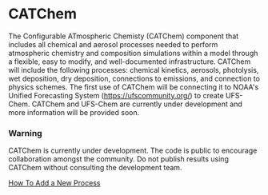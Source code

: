 # CATChem

The Configurable ATmospheric Chemisty (CATChem) component that includes all chemical and aerosol processes needed to perform
atmospheric chemistry and composition simulations within a model through a
flexible, easy to modify, and well-documented infrastructure. CATChem will
include the following processes: chemical kinetics, aerosols, photolysis,
wet deposition, dry deposition, connections to emissions, and connection to
physics schemes. The first use of CATChem will be connecting it to NOAA's
Unified Forecasting System (https://ufscommunity.org/) to create UFS-Chem. CATChem and UFS-Chem are
currently under development and more information will be provided soon.

### Warning
CATChem is currently under development. The code is public to
encourage collaboration amongst the community. Do not publish results using
CATChem without consulting the development team.

[How To Add a New Process](docs2/how_to_add_process.md)
